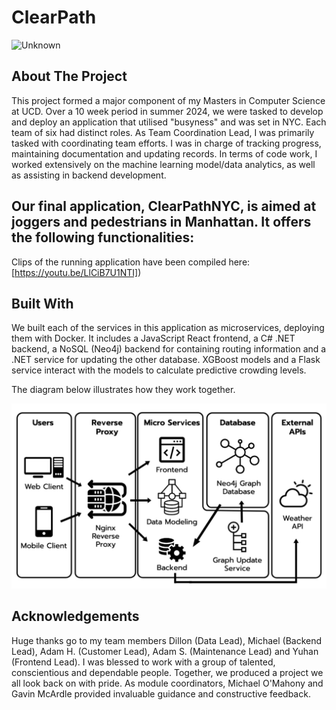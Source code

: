 # ClearPath

![Unknown](https://github.com/user-attachments/assets/a183d7ec-b378-404c-8034-9205a2a89edb)


## About The Project

This project formed a major component of my Masters in Computer Science at UCD. Over a 10 week period in summer 2024, we were tasked to develop and deploy an application that utilised "busyness" and was set in NYC. Each team of six had distinct roles. As Team Coordination Lead, I was primarily tasked with coordinating team efforts. I was in charge of tracking progress, maintaining documentation and updating records. In terms of code work, I worked extensively on the machine learning model/data analytics, as well as assisting in backend development.

Our final application, ClearPathNYC, is aimed at joggers and pedestrians in Manhattan. It offers the following functionalities: 
- 

Clips of the running application have been compiled here: [https://youtu.be/LlCiB7U1NTI])

## Built With 

We built each of the services in this application as microservices, deploying them with Docker. It includes a JavaScript React frontend, a C# .NET backend, a NoSQL (Neo4j) backend for containing routing information and a .NET service for updating the other database. XGBoost models and a Flask service interact with the models to calculate predictive crowding levels. 

The diagram below illustrates how they work together.


![images](images/diagram_bw.jpeg)

## Acknowledgements 

Huge thanks go to my team members Dillon (Data Lead), Michael (Backend Lead), Adam H. (Customer Lead), Adam S. (Maintenance Lead) and Yuhan (Frontend Lead). I was blessed to work with a group of talented, conscientious and dependable people. Together, we produced a project we all look back on with pride. 
As module coordinators, Michael O'Mahony and Gavin McArdle provided invaluable guidance and constructive feedback.

<!-- MARKDOWN LINKS & IMAGES -->
